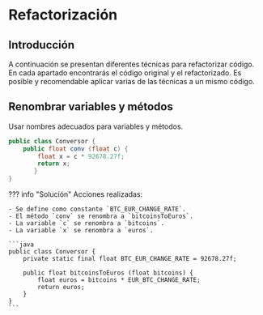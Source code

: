 # Refactorización

## Introducción

A continuación se presentan diferentes técnicas para refactorizar código. En cada apartado encontrarás el código original y el refactorizado. Es posible y recomendable aplicar varias de las técnicas a un mismo código.

## Renombrar variables y métodos

Usar nombres adecuados para variables y métodos.

```java
public class Conversor {
	public float conv (float c) {
		float x = c * 92678.27f;
		return x;
	   }
}
```

??? info "Solución"
    Acciones realizadas:

    - Se define como constante `BTC_EUR_CHANGE_RATE`.
    - El método `conv` se renombra a `bitcoinsToEuros`.
    - La variable `c` se renombra a `bitcoins`.
    - La variable `x` se renombra a `euros`.

    ```java
    public class Conversor {
        private static final float BTC_EUR_CHANGE_RATE = 92678.27f;

        public float bitcoinsToEuros (float bitcoins) {
            float euros = bitcoins * EUR_BTC_CHANGE_RATE;
            return euros;
        }
    }
    ```

